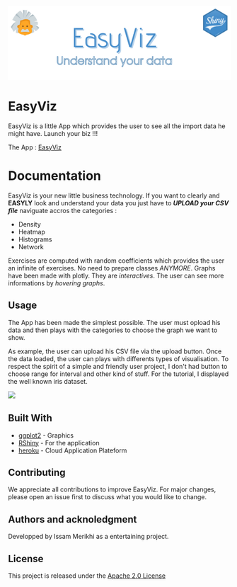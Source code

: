 <img src ="images/banner.png" width = "auto" height = "auto">

# EasyViz

EasyViz is a little App which provides the user to see all the import data he might have. Launch your biz !!!

The App : [EasyViz](https://issammerikhi.shinyapps.io/easyviz/)

# Documentation

EasyViz is your new little business technology. If you want to clearly and **EASYLY** look and understand your data you just have to **_UPLOAD your CSV file_** naviguate accros the categories :


- Density
- Heatmap
- Histograms
- Network

Exercises are computed with random coefficients which provides the user an infinite of exercises. No need to prepare classes _ANYMORE_.
Graphs have been made with plotly. They are _interactives_. The user can see more informations by _hovering graphs_.

## Usage

The App has been made the simplest possible. The user must opload his data and then plays with the categories to choose the graph we want to show.

As example, the user can upload his CSV file via the upload button. Once the data loaded, the user can plays with differents types of visualisation.
To respect the spirit of a simple and friendly user project, I don't had button to choose range for interval and other kind of stuff.
For the tutorial, I displayed the well known iris dataset.


<img src ="images/easyiz.gif" width = "auto" height = "auto">

## Built With

- [ggplot2](https://www.r-graph-gallery.com/) - Graphics
- [RShiny](https://rstudio.github.io/shinydashboard/) - For the application
- [heroku](https://dashboard.heroku.com/) - Cloud Application Plateform

## Contributing

We appreciate all contributions to improve EasyViz. For major changes, please open an issue first to discuss what you would like to change.


## Authors and acknoledgment

Developped by Issam Merikhi as a entertaining project.

## License

This project is released under the [Apache 2.0 License](https://github.com/IssamMerikhi/Maths78/edit/main/LICENSE)

